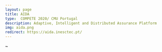 ```yaml
---
layout: page
title: AIDA
type:  COMPETE 2020/ CMU Portugal
description: Adaptive, Intelligent and Distributed Assurance Platform
img: aida.png
redirect: https://aida.inesctec.pt/
---
```

~                                      

